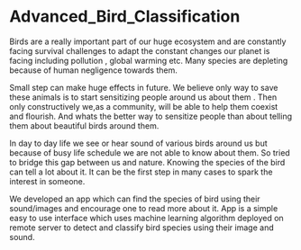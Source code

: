 # Advanced_Bird_Classification
Birds are a really important part of our huge ecosystem and are constantly facing survival challenges to adapt the constant changes our planet is facing including pollution , global warming etc. Many species are depleting because of human negligence towards them.

Small step can make huge effects in future. We believe only way to save these animals is to start sensitizing people around us about them . Then only constructively we,as a community, will be able to help them coexist and flourish. And whats the better way to sensitize people than about telling them about beautiful birds around them.

In day to day life we see or hear sound of various birds around us but because of busy life schedule we are not able to know about them. So tried to bridge this gap between us and nature. Knowing the species of the bird can tell a lot about it. It can be the first step in many cases to spark the interest in someone.

We developed an app which can find the species of bird using their sound/images and encourage one to read more about it. 
App is a simple easy to use interface which uses machine learning algorithm deployed on remote server to detect and classify bird species using their image and sound.

